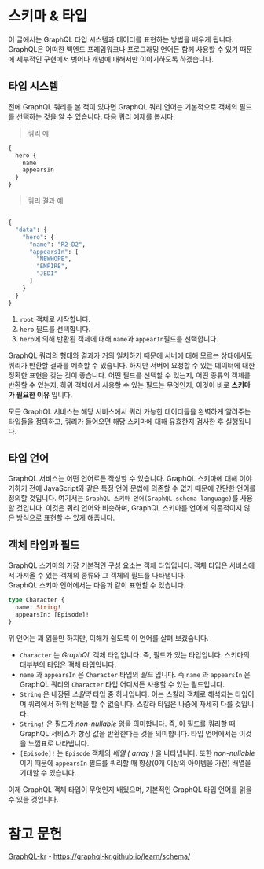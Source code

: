# 스키마 & 타입

이 글에서는 GraphQL 타입 시스템과 데이터를 표현하는 방법을 배우게 됩니다. GraphQL은 어떠한 백엔드 프레임워크나 프로그래밍 언어든 함께 사용할 수 있기 때문에 세부적인 구현에서 벗어나 개념에 대해서만 이야기하도록 하겠습니다.

## 타입 시스템

전에 GraphQL 쿼리를 본 적이 있다면 GraphQL 쿼리 언어는 기본적으로 객체의 필드를 선택하는 것을 알 수 있습니다. 다음 쿼리 예제를 봅시다.

> 쿼리 예

```GraphQL
{
  hero {
    name
    appearsIn
  }
}
```

> 쿼리 결과 예

```GraphQL

{
  "data": {
    "hero": {
      "name": "R2-D2",
      "appearsIn": [
        "NEWHOPE",
        "EMPIRE",
        "JEDI"
      ]
    }
  }
}
```

1. `root` 객체로 시작합니다.
2. `hero` 필드를 선택합니다.
3. `hero`에 의해 반환된 객체에 대해 `name`과 `appearIn`필드를 선택합니다.

GraphQL 쿼리의 형태와 결과가 거의 일치하기 때문에 서버에 대해 모르는 상태에서도 쿼리가 반환할 결과를 예측할 수 있습니다. 하지만 서버에 요청할 수 있는 데이터에 대한 정확한 표현을 갖는 것이 좋습니다. 어떤 필드를 선택할 수 있는지, 어떤 종류의 객체를 반환할 수 있는지, 하위 객체에서 사용할 수 있는 필드는 무엇인지, 이것이 바로 **스키마가 필요한 이유** 입니다.

모든 GraphQL 서비스는 해당 서비스에서 쿼리 가능한 데이터들을 완벽하게 알려주는 타입들을 정의하고, 쿼리가 들어오면 해당 스키마에 대해 유효한지 검사한 후 실행됩니다.

## 타입 언어

GraphQL 서비스는 어떤 언어로든 작성할 수 있습니다. GraphQL 스키마에 대해 이야기하기 전에 JavaScript와 같은 특정 언어 문법에 의존할 수 없기 때문에 간단한 언어를 정의할 것입니다. 여기서는 `GraphQL 스키마 언어(GraphQL schema language)`를 사용할 것입니다. 이것은 쿼리 언어와 비슷하며, GraphQL 스키마를 언어에 의존적이지 않은 방식으로 표현할 수 있게 해줍니다.

## 객체 타입과 필드

GraphQL 스키마의 가장 기본적인 구성 요소는 객체 타입입니다. 객체 타입은 서비스에서 가져올 수 있는 객체의 종류와 그 객체의 필드를 나타냅니다.  
GraphQL 스키마 언어에서는 다음과 같이 표현할 수 있습니다.

```GraphQL
type Character {
  name: String!
  appearsIn: [Episode]!
}
```

위 언어는 꽤 읽을만 하지만, 이해가 쉽도록 이 언어를 살펴 보겠습니다.

- `Character` 는 _GraphQL_ 객체 타입입니다. 즉, 필드가 있는 타입입니다. 스키마의 대부부의 타입은 객체 타입입니다.
- `name` 과 `appearsIn` 은 `Character` 타입의 _필드_ 입니다. 즉 `name` 과 `appearsIn` 은 GraphQL 쿼리의 `Character` 타입 어디서든 사용할 수 있는 필드입니다.
- `String` 은 내장된 _스칼라_ 타입 중 하나입니다. 이는 스칼라 객체로 해석되는 타입이며 쿼리에서 하위 선택을 할 수 없습니다. 스칼라 타입은 나중에 자세히 다룰 것입니다.
- `String!` 은 필드가 _non-nullable_ 임을 의미합니다. 즉, 이 필드를 쿼리할 때 GraphQL 서비스가 항상 값을 반환한다는 것을 의미합니다. 타입 언어에서는 이것을 느낌표로 나타냅니다.
- `[Episode]!` 는 `Episode` 객체의 _배열_ _(_ _array_ _)_ 을 나타냅니다. 또한 _non-nullable_ 이기 때문에 `appearsIn` 필드를 쿼리할 때 항상(0개 이상의 아이템을 가진) 배열을 기대할 수 있습니다.

이제 GraphQL 객체 타입이 무엇인지 배웠으며, 기본적인 GraphQL 타입 언어를 읽을 수 있을 것입니다.

# 참고 문헌

[GraphQL-kr](https://graphql-kr.github.io/learn/schema/) - https://graphql-kr.github.io/learn/schema/
